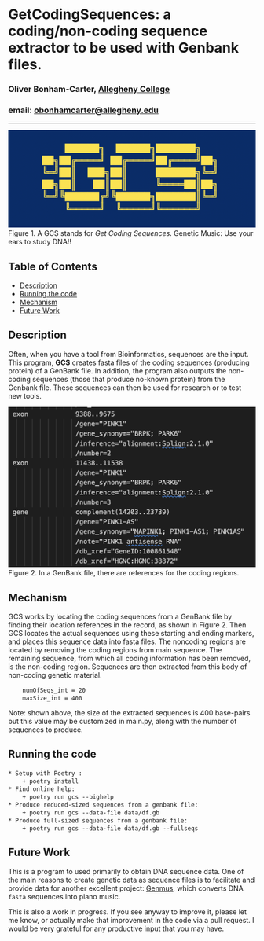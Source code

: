 # GetCodingSequences: a coding/non-coding sequence extractor to be used with Genbank files.

### Oliver Bonham-Carter, [Allegheny College](https://allegheny.edu/)
### email: obonhamcarter@allegheny.edu

---
![logo](graphics/logo.png)
Figure 1. A GCS stands for _Get Coding Sequences_.
Genetic Music: Use your ears to study DNA!!

## Table of Contents

- [Description](#description)
- [Running the code](#running-the-code)
- [Mechanism](#mechanism)
- [Future Work](#future-work)

## Description

Often, when you have a tool from Bioinformatics, sequences are the input. This program, **GCS** creates fasta files of the coding sequences (producing protein) of a GenBank file. In addition, the program also outputs the non-coding sequences (those that produce no-known protein) from the Genbank file. These sequences can then be used for research or to test new tools. 

![genbank record](graphics/genbankFile.png)
Figure 2. In a GenBank file, there are references for the coding regions. 

## Mechanism

GCS works by locating the coding sequences from a GenBank file by finding their location references in the record, as shown in Figure 2. Then GCS locates the actual sequences using these starting and ending markers, and places this sequence data into fasta files. The noncoding regions are located by removing the coding regions from main sequence. The remaining sequence, from which all coding information has been removed, is the non-coding region. Sequences are then extracted from this body of non-coding genetic material. 

```
    numOfSeqs_int = 20
    maxSize_int = 400
```
Note: shown above, the size of the extracted sequences is 400 base-pairs but this value may be customized in main.py, along with the number of sequences to produce. 

## Running the code
```
* Setup with Poetry : 
    + poetry install
* Find online help:
    + poetry run gcs --bighelp
* Produce reduced-sized sequences from a genbank file:
    + poetry run gcs --data-file data/df.gb
* Produce full-sized sequences from a genbank file:
    + poetry run gcs --data-file data/df.gb --fullseqs
```

## Future Work

This is a program to used primarily to obtain DNA sequence data.
One of the main reasons to create genetic data as sequence files is 
to facilitate and provide data for another excellent project:
[Genmus](https://github.com/developmentAC/geneticMusic),
which converts DNA `fasta` sequences into piano music.

This is also a work in progress. If you see anyway to improve it, 
please let me know, or actually make that improvement in the code
via a pull request. I would be very grateful for any productive input
that you may have. 
